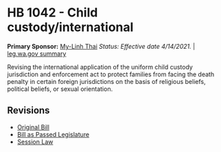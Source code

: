 # HB 1042 - Child custody/international
**Primary Sponsor:** [My-Linh Thai](/person/leg/thai_my.md)
*Status: Effective date 4/14/2021.* | [leg.wa.gov summary](https://app.leg.wa.gov/billsummary?BillNumber=1042&Year=2021)

Revising the international application of the uniform child custody jurisdiction and enforcement act to protect families from facing the death penalty in certain foreign jurisdictions on the basis of religious beliefs, political beliefs, or sexual orientation.

## Revisions
* [Original Bill](1/)
* [Bill as Passed Legislature](1/)
* [Session Law](1/)